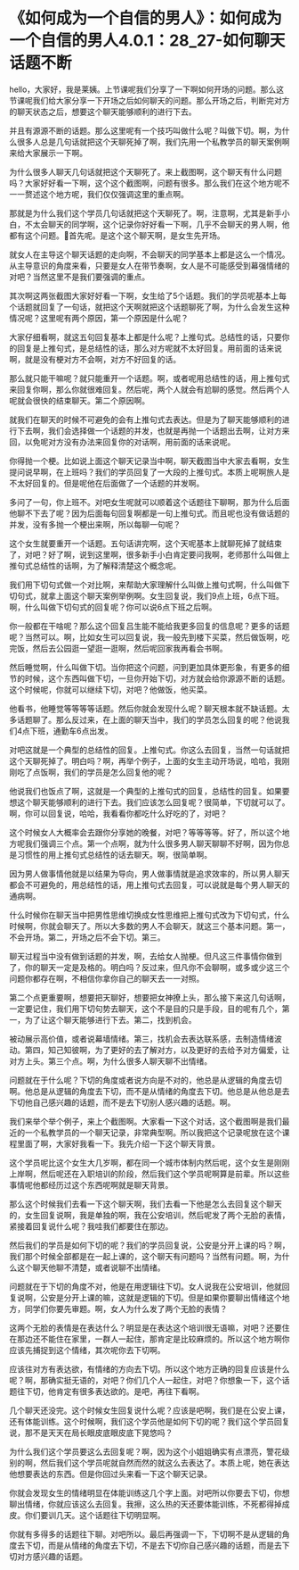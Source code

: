 # 《如何成为一个自信的男人》：如何成为一个自信的男人4.0.1：28_27-如何聊天话题不断

hello，大家好，我是莱姨。上节课呢我们分享了一下啊如何开场的问题。那么这节课呢我们给大家分享一下开场之后如何聊天的问题。那么开场之后，判断完对方的聊天状态之后，想要这个聊天能够顺利的进行下去。

并且有源源不断的话题。那么这里呢有一个技巧叫做什么呢？叫做下切。啊，为什么很多人总是几句话就把这个天聊死掉了啊，我们先用一个私教学员的聊天案例啊来给大家展示一下啊。

为什么很多人聊天几句话就把这个天聊死了。来上截图啊，这个聊天有什么问题吗？大家好好看一下啊，这个这个截图啊，问题有很多。那么我们在这个地方呢不一一赘述这个地方呢，我们仅仅强调这里的重点啊。

那就是为什么我们这个学员几句话就把这个天聊死了。啊，注意啊，尤其是新手小白，不太会聊天的同学啊，这个记录你好好看一下啊，几乎不会聊天的男人啊，他都有这个问题。🤧首先呢。是这个这个聊天啊，是女生先开场。

就女人在主导这个聊天话题的走向啊，不会聊天的同学基本上都是这么一个情况。从主导意识的角度来看，只要是女人在带节奏啊，女人是不可能感受到幕强情绪的对吧？当然这里不是我们要强调的重点。

其次啊这两张截图大家好好看一下啊，女生给了5个话题。我们的学员呢基本上每个话题就回复了一句话，就把这个天啊就把这个话题聊死了啊，为什么会发生这种情况呢？这里呢有两个原因，第一个原因是什么呢？

大家仔细看啊，就这五句回复基本上都是什么呢？上推句式。总结性的话，只要你的回复是上推句式，是总结性的话，那么对方呢就不太好回复。用前面的话来说啊，就是没有梗对方不会啊，对方不好回复的话。

那么就只能干嘛呢？就只能重开一个话题。啊，或者呢用总结性的话，用上推句式来回复你啊，那么你就很难回复。然后呢，两个人就会有尬聊的感觉。然后两个人呢就会很快的结束聊天。第二个原因啊。

就我们在聊天的时候不可避免的会有上推句式去表达。但是为了聊天能够顺利的进行下去啊，我们会选择做一个话题的并发，也就是再抛一个话题出去啊，让对方来回，以免呢对方没有办法来回复你的对话啊，用前面的话来说呢。

你得抛一个梗。比如说上面这个聊天记录当中啊，聊天截图当中大家去看啊，女生提问说早啊，在上班吗？我们的学员回复了一大段的上推句式。本质上呢啊旅人是不太好回复的。但是呢他在后面做了一个话题的并发啊。

多问了一句，你上班不。对吧女生呢就可以顺着这个话题往下聊啊，那为什么后面他聊不下去了呢？因为后面每句回复啊都是一句上推句式。而且呢也没有做话题的并发，没有多抛一个梗出来啊，所以每聊一句呢？

这个女生就要重开一个话题。五句话讲完啊，这个天呢基本上就聊死掉了就结束了，对吧？好了啊，说到这里啊，很多新手小白肯定要问我啊，老师那什么叫做上推句式总结性的话啊，为了解释清楚这个概念呢。

我们用下切句式做一个对比啊，来帮助大家理解什么叫做上推句式啊，什么叫做下切句式，就拿上面这个聊天案例举例啊。女生回复说，我们9点上班，6点下班。啊，什么叫做下切句式的回复呢？你可以说6点下班之后啊。

你一般都在干啥呢？那么这个回复吕生能不能给我更多回复的信息呢？更多的话题呢？当然可以。啊，比如女生可以回复说，我一般先到楼下买菜，然后做饭啊，吃完饭，然后去公园逛一望逛一逛啊，然后呢回家我再看会书啊。

然后睡觉啊，什么叫做下切。当你把这个问题，问到更加具体更形象，有更多的细节的时候，这个东西叫做下切，一旦你开始下切，对方就会给你源源不断的话题。这个时候呢，你就可以继续下切，对吧？他做饭，他买菜。

他看书，他睡觉等等等等话题。然后你就会发现什么呢？聊天根本就不缺话题。太多话题聊了。那么反过来，在上面的聊天当中，我们的学员怎么回复的呢？他说我们4点下班，通勤车6点出发。

对吧这就是一个典型的总结性的回复。上推句式。你这么去回复，当然一句话就把这个天聊死掉了。明白吗？啊，再举个例子，上面的女生主动开场说，哈哈，我刚刚吃了点饭啊，我们的学员是怎么回复他的呢？

他说我们也饭点了啊，这就是一个典型的上推句式的回复，总结性的回复。如果要想这个聊天能够顺利的进行下去。我们应该怎么回复呢？很简单，下切就可以了。啊，你可以回复说，哈哈，我看看你都吃什么好吃的了，对吧？

这个时候女人大概率会去跟你分享她的晚餐，对吧？等等等等。好了，所以这个地方呢我们强调三个点。第一个点啊，就为什么很多男人聊天聊聊不好啊，因为你总是习惯性的用上推句式总结性的话去聊天。啊，很简单啊。

因为男人做事情他就是以结果为导向，男人做事情就是追求效率的，所以男人聊天都会不可避免的，用总结性的话，用上推句式去回复，可以说就是每个男人聊天的通病啊。

什么时候你在聊天当中把男性思维切换成女性思维把上推句式改为下切句式，什么时候啊，你就会聊天了。所以大多数的男人不会聊天，就这三个基本问题。第一，不会开场。第二，开场之后不会下切。第三。

聊天过程当中没有做到话题的并发，啊，去给女人抛梗。但凡这三件事情你做到了，你的聊天一定是及格的。明白吗？反过来，但凡你不会聊啊，或多或少这三个问题你都存在啊，不相信你拿你自己的聊天去一一对照。

第二个点更重要啊，想要把天聊好，想要把女神撩上头，那么接下来这几句话啊，一定要记住，我们用下切句势去聊天，这个不是目的只是手段，目的呢有几个，第一，为了让这个聊天能够进行下去。第二，找到机会。

被动展示高价值，或者说幕墙情绪。第三，找机会去表达联系感，去制造情绪波动。第四，知己知彼啊，为了更好的去了解对方，以及更好的去给予对方偏爱，让对方上头。第三个点。啊，为什么很多人聊天聊不出情绪。

问题就在于什么呢？下切的角度或者说方向是不对的，他总是从逻辑的角度去切啊。他总是从逻辑的角度去下切，而不是从情绪的角度去下切。他总是从他总是去下切他自己感兴趣的话题，而不是去下切别人感兴趣的话题。啊。

我们来举个举个例子，来上个截图啊。大家看一下这个对话，这个截图啊是我们最近的一个私教学员的一个聊天记录，非常典型啊。所以我把这个记录呢放在这个课程里面了啊，大家好我看一下。我先介绍一下这个聊天背景。

这个学员呢比这个女生大几岁啊，都在同一个城市体制内然后呢，这个女生是刚刚上岸啊，然后呢还在入职培训的阶段，然后我们这个学员呢啊算是前辈。所以这些事情呢他都经历过这个东西呢啊就是聊天背景。

那么这个时候我们去看一下这个聊天啊，我们去看一下他是怎么去回复这个聊天的，女生回复说啊，我是单独的啊，我在公安培训，然后呢发了两个无脸的表情，紧接着回复说什么呢？我哇我们都要住在那边。

然后我们的学员是如何下切的呢？我们的学员回复说，公安是分开上课的吗？啊，我们那个时候全部都是在一起上课的，这个聊天有问题吗？当然有问题。啊，为什么这个聊天他聊不清楚，或者说聊不出情绪。

问题就在于下切的角度不对，他是在用逻辑往下切。女人说我在公安培训，他就回复说啊，公安是分开上课的嘛，这就是逻辑的下切。但是如果你要聊出情绪这个地方，同学们你要先审题。啊，女人为什么发了两个无脸的表情？

这两个无脸的表情是在表达什么？明显是在表达这个培训很无语嘛，对吧？还要住在那边还不能住在家里，一群人一起住，那肯定是比较麻烦的。所以这个地方啊你应该先捕捉到这个情绪，其次呢你去下切啊。

应该往对方有表达欲，有情绪的方向去下切。所以这个地方正确的回复应该是什么呢？啊，那确实挺无语的，对吧？你们几个人一起住，对吧？你想象一下，这个话题往下切，他肯定有很多表达欲的。是吧，再往下看啊。

几个聊天还没完。这个时候女生回复说什么呢？应该是吧啊，我们是在公安上课，还有体能训练。这个时候啊，我们这个学员他是如何下切的呢？我们这个学员回复说，那不是天天在局长眼皮底眼皮底下晃悠吗？

为什么我们这个学员要这么去回复呢？啊，因为这个小姐姐确实有点漂亮，警花级别的啊，然后我们这个学员呢就自然而然的就这么去表达了。本质上呢，她在表达他想要表达的东西。但是你回过头来看一下这个聊天记录。

你就会发现女生的情绪明显在体能训练这几个字上面。对吧所以你要去下切，你想聊出情绪，你就应该这么去回复。我擦，这么热的天还要体能训练，不死都得掉成皮。你们要训几天。这个话题往下切明显啊。

你就有多得多的话题往下聊。对吧所以。最后再强调一下，下切啊不是从逻辑的角度去下切，而是从情绪的角度去下切，不是去下切你自己感兴趣的话题，而是去下切对方感兴趣的话题。

